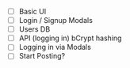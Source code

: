 - [ ] Basic UI
- [ ] Login / Signup Modals
- [ ] Users DB
- [ ] API (logging in) bCrypt hashing
- [ ] Logging in via Modals
- [ ] Start Posting?
